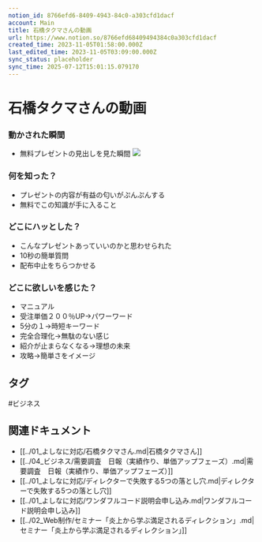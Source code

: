 ```yaml
---
notion_id: 8766efd6-8409-4943-84c0-a303cfd1dacf
account: Main
title: 石橋タクマさんの動画
url: https://www.notion.so/8766efd68409494384c0a303cfd1dacf
created_time: 2023-11-05T01:58:00.000Z
last_edited_time: 2023-11-05T03:09:00.000Z
sync_status: placeholder
sync_time: 2025-07-12T15:01:15.079170
---
```

# 石橋タクマさんの動画

### 動かされた瞬間
- 無料プレゼントの見出しを見た瞬間
![](https://prod-files-secure.s3.us-west-2.amazonaws.com/736adce6-a3a4-4a64-9f74-d9aa055c96d2/e6353859-10bb-4179-8fc0-37bc1da7f467/Untitled.png?X-Amz-Algorithm=AWS4-HMAC-SHA256&X-Amz-Content-Sha256=UNSIGNED-PAYLOAD&X-Amz-Credential=ASIAZI2LB4665J36K74Y%2F20250719%2Fus-west-2%2Fs3%2Faws4_request&X-Amz-Date=20250719T061504Z&X-Amz-Expires=3600&X-Amz-Security-Token=IQoJb3JpZ2luX2VjEIT%2F%2F%2F%2F%2F%2F%2F%2F%2F%2FwEaCXVzLXdlc3QtMiJHMEUCIANwKy9SmMPjhoIviWM08vme5sifpRmcWIctQocPXLSLAiEAne8G%2FkK1Ddpcog%2B3rETTv4dPDGE0koh%2FPnoM81vn8DIqiAQInf%2F%2F%2F%2F%2F%2F%2F%2F%2F%2FARAAGgw2Mzc0MjMxODM4MDUiDMHy%2BBgOaqtgNk7%2B2yrcA9yhetYg6m2Qx97NNsOfD81MDAG%2FYJSYOVJ13LYrota9ULxukCJjap0WyHY1SXZdP4mQ6JaQ2vmDCjEASiv%2FVOaCMlhJeEfBuYhQ1dtw1jQ%2BjUpKE0o1U%2BV2T%2BSRDD2SL7rAmCD0VVvIh9c760%2F9F8Ej9nSAoZcvDUo4UNY%2FyNXqcNSrjgdzB2KG0Owje0E6GWkAI6GTKRwSOtqA%2BTfHEBGUwfKcuQCufZIYIx0lPU4Y2rUy95u5qb2NDS3GKQn6WItpjR4ct43J6dJ6P94sMgKTRlY9ejvs%2B63kUUmFaqkuivwGIxwzy8xmIxm7SAQAHKEGo45eQniuBUG%2FzoHcYv3AFME2Nx3zNOYO9OBpiNqj%2FtTJd4op4e%2BQ7jyVSjCDz%2BeJhSPkkbXdR%2BxSC8A270uAisuaPGwTdvbO40q6PT2sJs8%2B4aSMKexgFkT00%2FxESMkHNgrVqMa0v5lBDPreh22o1jmq8JfRHr4QadCtvTnvpZ4XUG%2F%2BWvMGTnsHu6DYLUhaLMl7d2znJRF2p1eG72KhoXyiYLWn1XCJa%2FCC9ZjEmI8lfsmoYwV0SCtwJVkKrmYo7MdO7Ulr66kJ0dS9HFhFooS22nlHA5WnHwMntbjYE4NZVNi0QL3AW1mJMJSq7MMGOqUBkIabDo9bbtRM45RQSmm6%2BlKJnq7aLO3RIQm6AaA3SmV16iRyiQ7%2BkTyFWStw300LXmJ%2FZuXXFFg7ObRWk5p3TL%2FbpK%2BrHNdetLFfQ9jcMTGI0P%2BHvmnV4wGmYWsWkyEo%2Bin9t1v9UFJ8guAPlXgSrAlRJ5AzrdGGLC%2FoF5SdVPDPQ0yEoi5%2FFn0tGsrg9eByjpNHva9XUSReH1UNBcJdBUDnPVNZ&X-Amz-Signature=831d65b7e78aad498121df248a10b2baa0839737e530fe1d2697dad407e86934&X-Amz-SignedHeaders=host&x-amz-checksum-mode=ENABLED&x-id=GetObject)
### 何を知った？
- プレゼントの内容が有益の匂いがぷんぷんする
- 無料でこの知識が手に入ること
### どこにハッとした？
- こんなプレゼントあっていいのかと思わせられた
- 10秒の簡単質問
- 配布中止をちらつかせる
### どこに欲しいを感じた？
- マニュアル
- 受注単価２００％UP→パワーワード
- 5分の１→時短キーワード
- 完全合理化→無駄のない感じ
- 紹介が止まらなくなる→理想の未来
- 攻略→簡単さをイメージ

## タグ

#ビジネス 

## 関連ドキュメント

- [[../01_よしなに対応/石橋タクマさん.md|石橋タクマさん]]
- [[../04_ビジネス/需要調査　日報（実績作り、単価アップフェーズ）.md|需要調査　日報（実績作り、単価アップフェーズ）]]
- [[../01_よしなに対応/ディレクターで失敗する5つの落とし穴.md|ディレクターで失敗する5つの落とし穴]]
- [[../01_よしなに対応/ワンダフルコード説明会申し込み.md|ワンダフルコード説明会申し込み]]
- [[../02_Web制作/セミナー「炎上から学ぶ満足されるディレクション」.md|セミナー「炎上から学ぶ満足されるディレクション」]]
